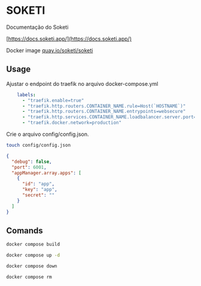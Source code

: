 # SOKETI

Documentação do Soketi

[https://docs.soketi.app/](https://docs.soketi.app/)

Docker image
[quay.io/soketi/soketi](https://quay.io/repository/soketi/soketi?tab=info)

## Usage

Ajustar o endpoint do traefik no arquivo docker-compose.yml

```yaml
    labels:
      - "traefik.enable=true"
      - "traefik.http.routers.CONTAINER_NAME.rule=Host(`HOSTNAME`)"
      - "traefik.http.routers.CONTAINER_NAME.entrypoints=websecure"
      - "traefik.http.services.CONTAINER_NAME.loadbalancer.server.port=6001"
      - "traefik.docker.network=production"
```

Crie o arquivo config/config.json.

```bash
touch config/config.json
```

```json
{
  "debug": false,
  "port": 6001,
  "appManager.array.apps": [
    {
      "id": "app",
      "key": "app",
      "secret": ""
    }
  ]
}
```

## Comands

```bash
docker compose build
```

```bash
docker compose up -d
```

```bash
docker compose down
```

```bash
docker compose rm
```
